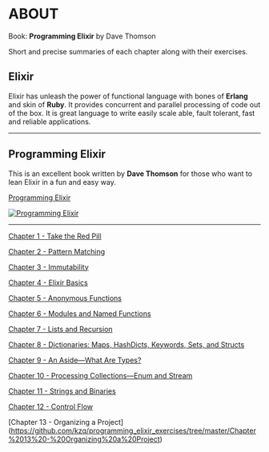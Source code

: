 **ABOUT**
==========
Book: **Programming Elixir** by Dave Thomson

Short and precise summaries of each chapter along with their exercises. 


**Elixir**
----------

Elixir has unleash the power of functional language with bones of **Erlang** and skin of **Ruby**. It provides concurrent and parallel processing of code out of the box.  It is great language to write easily scale able, fault tolerant, fast and reliable applications.

----------

**Programming Elixir**
--------

This is an excellent book written by **Dave Thomson** for those who want to lean Elixir in a fun and easy way. 

[Programming Elixir ](https://pragprog.com/book/elixir13/programming-elixir-1-3) 

[![Programming Elixir](https://cloud.githubusercontent.com/assets/220788/18274557/e1e872cc-743a-11e6-9610-493c34779b2c.jpg)](https://pragprog.com/book/elixir13/programming-elixir-1-3) 

---------
 [Chapter 1 - Take the Red Pill](https://github.com/kzq/programming_elixir_exercises/tree/master/Chapter%201%20-%20Take%20the%20Red%20Pill)
 
 [Chapter 2 - Pattern Matching](https://github.com/kzq/programming_elixir_exercises/tree/master/Chapter%202%20-%20Pattern%20Matching)
 
 [Chapter 3 - Immutability](https://github.com/kzq/programming_elixir_exercises/blob/master/Chapter%203%20-%20Immutability)
 
 [Chapter 4 - Elixir Basics](https://github.com/kzq/programming_elixir_exercises/blob/master/Chapter%204%20-%20Elixir%20Basics)
 
 [Chapter 5 - Anonymous Functions](https://github.com/kzq/programming_elixir_exercises/blob/master/Chapter%205%20-%20Anonymous%20Functions)
 
 [Chapter 6 - Modules and Named Functions](https://github.com/kzq/programming_elixir_exercises/blob/master/Chapter%206%20-Modules%20and%20Named%20Functions)
 
 [Chapter 7 - Lists and Recursion](https://github.com/kzq/programming_elixir_exercises/blob/master/Chapter%207%20-%20Lists%20and%20Recursion)

[Chapter 8 - Dictionaries: Maps, HashDicts, Keywords, Sets, and Structs](https://github.com/kzq/programming_elixir_exercises/blob/master/Chapter%208%20-%20Dictionaries)

[Chapter 9 - An Aside—What Are Types?](https://github.com/kzq/programming_elixir_exercises/blob/master/Chapter%209%20-%20An%20Aside%E2%80%94What%20Are%20Types%3F)

[Chapter 10 - Processing Collections—Enum and Stream](https://github.com/kzq/programming_elixir_exercises/tree/master/Chapter%2010%20-%20Processing%20Collections%20-%20Enum%20and%20Stream)

[Chapter 11 - Strings and Binaries](https://github.com/kzq/programming_elixir_exercises/tree/master/Chapter%2011%20-%20Strings%20and%20Binaries)

[Chapter 12 - Control Flow](https://github.com/kzq/programming_elixir_exercises/tree/master/Chapter%2012%20-%20Control%20Flow)

[Chapter 13 - Organizing a Project] (https://github.com/kzq/programming_elixir_exercises/tree/master/Chapter%2013%20-%20Organizing%20a%20Project)
